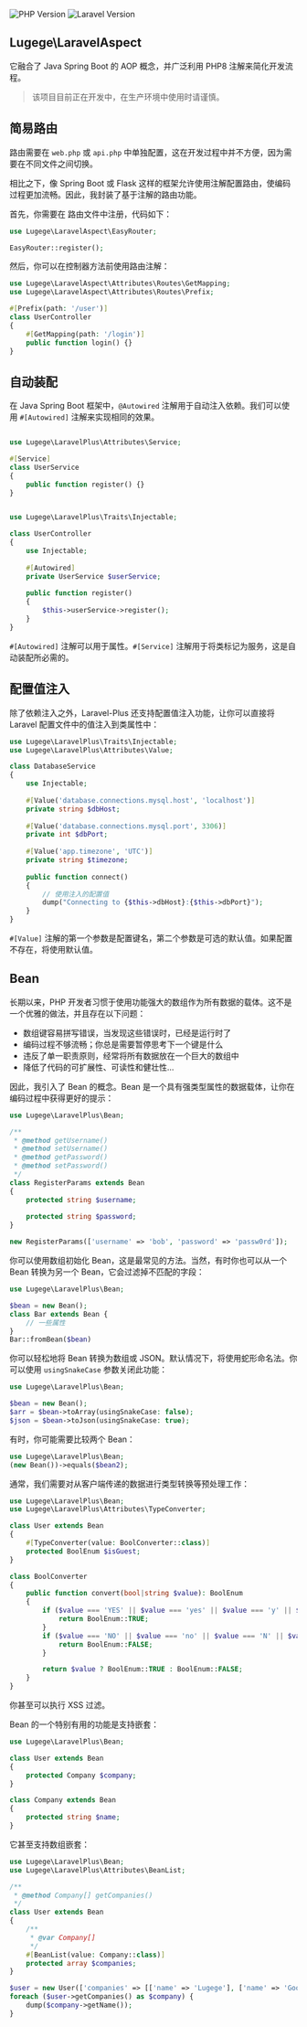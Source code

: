 ![PHP Version](https://img.shields.io/badge/php-%3E%3D8.1-blue.svg)
![Laravel Version](https://img.shields.io/badge/laravel-%3E%3D11.0-red.svg)

## Lugege\LaravelAspect 


它融合了 Java Spring Boot 的 AOP 概念，并广泛利用 PHP8 注解来简化开发流程。

> 该项目目前正在开发中，在生产环境中使用时请谨慎。
 ## 简易路由

路由需要在 `web.php` 或 `api.php` 中单独配置，这在开发过程中并不方便，因为需要在不同文件之间切换。

相比之下，像 Spring Boot 或 Flask 这样的框架允许使用注解配置路由，使编码过程更加流畅。因此，我封装了基于注解的路由功能。

首先，你需要在 路由文件中注册，代码如下：
```php
use Lugege\LaravelAspect\EasyRouter;

EasyRouter::register();
```

然后，你可以在控制器方法前使用路由注解：
```php
use Lugege\LaravelAspect\Attributes\Routes\GetMapping;
use Lugege\LaravelAspect\Attributes\Routes\Prefix;

#[Prefix(path: '/user')]
class UserController
{
    #[GetMapping(path: '/login')] 
    public function login() {}
}
```
## 自动装配

在 Java Spring Boot 框架中，`@Autowired` 注解用于自动注入依赖。我们可以使用 `#[Autowired]` 注解来实现相同的效果。

```php

use Lugege\LaravelPlus\Attributes\Service;

#[Service]
class UserService
{
    public function register() {}
}


use Lugege\LaravelPlus\Traits\Injectable;

class UserController
{
    use Injectable;
  
    #[Autowired]
    private UserService $userService;
    
    public function register()
    {
        $this->userService->register(); 
    }
}

```

`#[Autowired]` 注解可以用于属性。`#[Service]` 注解用于将类标记为服务，这是自动装配所必需的。

## 配置值注入

除了依赖注入之外，Laravel-Plus 还支持配置值注入功能，让你可以直接将 Laravel 配置文件中的值注入到类属性中：

```php
use Lugege\LaravelPlus\Traits\Injectable;
use Lugege\LaravelPlus\Attributes\Value;

class DatabaseService
{
    use Injectable;
    
    #[Value('database.connections.mysql.host', 'localhost')]
    private string $dbHost;
    
    #[Value('database.connections.mysql.port', 3306)]
    private int $dbPort;
    
    #[Value('app.timezone', 'UTC')]
    private string $timezone;
    
    public function connect()
    {
        // 使用注入的配置值
        dump("Connecting to {$this->dbHost}:{$this->dbPort}");
    }
}
```

`#[Value]` 注解的第一个参数是配置键名，第二个参数是可选的默认值。如果配置不存在，将使用默认值。

## Bean

长期以来，PHP 开发者习惯于使用功能强大的数组作为所有数据的载体。这不是一个优雅的做法，并且存在以下问题：

* 数组键容易拼写错误，当发现这些错误时，已经是运行时了
* 编码过程不够流畅；你总是需要暂停思考下一个键是什么
* 违反了单一职责原则，经常将所有数据放在一个巨大的数组中
* 降低了代码的可扩展性、可读性和健壮性...

因此，我引入了 Bean 的概念。Bean 是一个具有强类型属性的数据载体，让你在编码过程中获得更好的提示：

```php
use Lugege\LaravelPlus\Bean;

/**
 * @method getUsername()
 * @method setUsername()
 * @method getPassword()
 * @method setPassword()
 */
class RegisterParams extends Bean
{
    protected string $username;
    
    protected string $password;
}

new RegisterParams(['username' => 'bob', 'password' => 'passw0rd']);
```

你可以使用数组初始化 Bean，这是最常见的方法。当然，有时你也可以从一个 Bean 转换为另一个 Bean，它会过滤掉不匹配的字段：
```php
use Lugege\LaravelPlus\Bean;

$bean = new Bean();
class Bar extends Bean {  
    // 一些属性  
}
Bar::fromBean($bean)
```

你可以轻松地将 Bean 转换为数组或 JSON。默认情况下，将使用蛇形命名法。你可以使用 `usingSnakeCase` 参数关闭此功能：
```php
use Lugege\LaravelPlus\Bean;

$bean = new Bean();
$arr = $bean->toArray(usingSnakeCase: false);
$json = $bean->toJson(usingSnakeCase: true);
```

有时，你可能需要比较两个 Bean：
```php
use Lugege\LaravelPlus\Bean;
(new Bean())->equals($bean2);
```

通常，我们需要对从客户端传递的数据进行类型转换等预处理工作：
```php
use Lugege\LaravelPlus\Bean;
use Lugege\LaravelPlus\Attributes\TypeConverter;

class User extends Bean
{
    #[TypeConverter(value: BoolConverter::class)]
    protected BoolEnum $isGuest;
}

class BoolConverter
{
    public function convert(bool|string $value): BoolEnum
    {
        if ($value === 'YES' || $value === 'yes' || $value === 'y' || $value === 'Y') {
            return BoolEnum::TRUE;
        }
        if ($value === 'NO' || $value === 'no' || $value === 'N' || $value === 'n') {
            return BoolEnum::FALSE;
        }

        return $value ? BoolEnum::TRUE : BoolEnum::FALSE;
    }
}
```

你甚至可以执行 XSS 过滤。

Bean 的一个特别有用的功能是支持嵌套：
```php
use Lugege\LaravelPlus\Bean;

class User extends Bean
{
    protected Company $company;
}

class Company extends Bean
{
    protected string $name;
}
```

它甚至支持数组嵌套：
```php
use Lugege\LaravelPlus\Bean;
use Lugege\LaravelPlus\Attributes\BeanList;

/**
 * @method Company[] getCompanies()
 */
class User extends Bean
{
    /**
     * @var Company[]
     */
    #[BeanList(value: Company::class)]
    protected array $companies;
}

$user = new User(['companies' => [['name' => 'Lugege'], ['name' => 'Google']]]);
foreach ($user->getCompanies() as $company) {
    dump($company->getName());
}
```